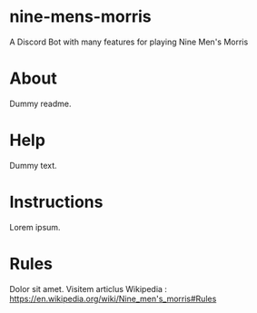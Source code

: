 # nine-mens-morris
A Discord Bot with many features for playing Nine Men's Morris

# About
Dummy readme.








# Help
Dummy text.







# Instructions
Lorem ipsum.







# Rules
Dolor sit amet. Visitem articlus Wikipedia : https://en.wikipedia.org/wiki/Nine_men's_morris#Rules
